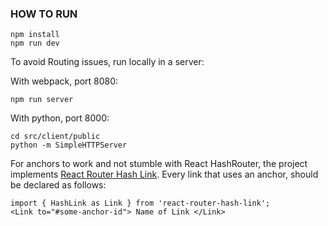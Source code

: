 
### HOW TO RUN

```
npm install
npm run dev
```

To avoid Routing issues, run locally in a server:

With webpack, port 8080:

```
npm run server
```

With python, port 8000:

```
cd src/client/public 
python -m SimpleHTTPServer
```

For anchors to work and not stumble with React HashRouter, the project implements [React Router Hash Link](https://github.com/rafrex/react-router-hash-link). Every link that uses an anchor, should be declared as follows:

```
import { HashLink as Link } from 'react-router-hash-link';
<Link to="#some-anchor-id"> Name of Link </Link>
```